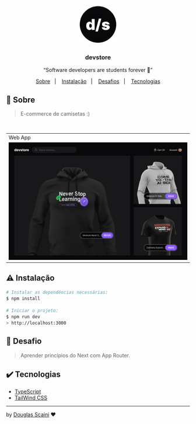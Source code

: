 <h1 align="center"><img src="https://github.com/israelcruzz/devstore/blob/main/public/favicon.png" width="100px"/></h1>

<h3 align="center">devstore</h3>

<p align="center">“Software developers are students forever 🧠”</p>

<p align="center">
  <a href="#about">Sobre</a>&nbsp;&nbsp;&nbsp;|&nbsp;&nbsp;&nbsp;
  <a href="#install">Instalação</a>&nbsp;&nbsp;&nbsp;|&nbsp;&nbsp;&nbsp;
  <a href="#challenge">Desafios</a>&nbsp;&nbsp;&nbsp;|&nbsp;&nbsp;&nbsp;
  <a href="#technologies">Tecnologias</a>
</p>

## :speech_balloon: Sobre <a name="about"></a>

> E-commerce de camisetas :)

<br />
<table>
  <tr>
    <td colspan="1">Web App</td>
  </tr>
  <tr>
    <td><img src="https://github.com/israelcruzz/devstore/blob/main/public/home%20(6).png" width="1000px" /></td></td>
  </tr>
</table>

## :warning: Instalação <a name="install"></a>

```bash
# Instalar as dependências necessárias:
$ npm install

# Iniciar o projeto:
$ npm run dev
> http://localhost:3000

```

## :triangular_flag_on_post: Desafio <a name="challenge"></a>

> Aprender princípios do Next com App Router.

## :heavy_check_mark: Tecnologias <a name="technologies"></a>

-   [TypeScript](https://www.typescriptlang.org/)
-   [TailWind CSS](https://tailwindcss.com/)

---

by [Douglas Scaini](https://www.github.com/douglasscaini) ❤️
